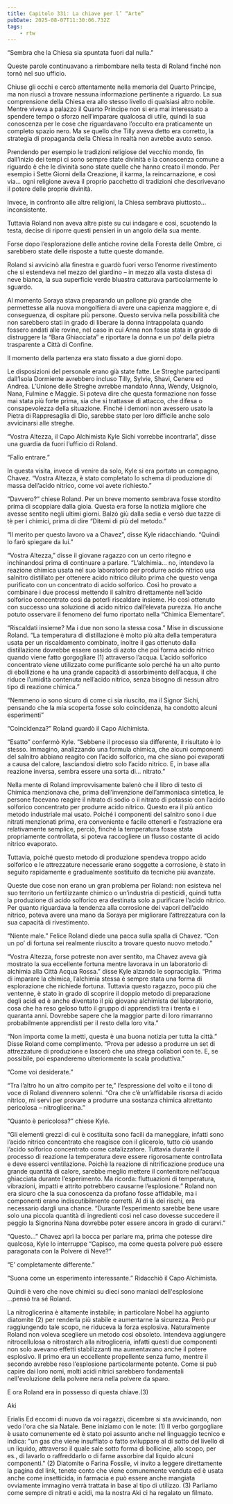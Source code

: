 ```yaml
---
title: Capitolo 331: La chiave per l’ “Arte”
pubDate: 2025-08-07T11:30:06.732Z
tags:
    - rtw
---
```







“Sembra che la Chiesa sia spuntata fuori dal nulla.”


Queste parole continuavano a rimbombare nella testa di Roland finché non tornò nel suo ufficio.


Chiuse gli occhi e cercò attentamente nella memoria del Quarto Principe, ma non riuscì a trovare nessuna informazione pertinente a riguardo. La sua comprensione della Chiesa era allo stesso livello di qualsiasi altro nobile. Mentre viveva a palazzo il Quarto Principe non si era mai interessato a spendere tempo o sforzo nell’imparare qualcosa di utile, quindi la sua conoscenza per le cose che riguardavano l’occulto era praticamente un completo spazio nero. Ma se quello che Tilly aveva detto era corretto, la strategia di propaganda della Chiesa in realtà non avrebbe avuto senso.


Prendendo per esempio le tradizioni religiose del vecchio mondo, fin dall’inizio dei tempi ci sono sempre state divinità e la conoscenza comune a riguardo è che le divinità sono state quelle che hanno creato il mondo. Per esempio i Sette Giorni della Creazione, il karma, la reincarnazione, e così via… ogni religione aveva il proprio pacchetto di tradizioni che descrivevano il potere delle proprie divinità.


Invece, in confronto alle altre religioni, la Chiesa sembrava piuttosto… inconsistente.


Tuttavia Roland non aveva altre piste su cui indagare e così, scuotendo la testa, decise di riporre questi pensieri in un angolo della sua mente.


Forse dopo l’esplorazione delle antiche rovine della Foresta delle Ombre, ci sarebbero state delle risposte a tutte queste domande.


Roland si avvicinò alla finestra e guardò fuori verso l’enorme rivestimento che si estendeva nel mezzo del giardino – in mezzo alla vasta distesa di neve bianca, la sua superficie verde bluastra catturava particolarmente lo sguardo.


Al momento Soraya stava preparando un pallone più grande che permettesse alla nuova mongolfiera di avere una capienza maggiore e, di conseguenza, di ospitare più persone. Questo serviva nella possibilità che non sarebbero stati in grado di liberare la donna intrappolata quando fossero andati alle rovine, nel caso in cui Anna non fosse stata in grado di distruggere la “Bara Ghiacciata” e riportare la donna e un po’ della pietra trasparente a Città di Confine.


Il momento della partenza era stato fissato a due giorni dopo.


Le disposizioni del personale erano già state fatte. Le Streghe partecipanti dall’Isola Dormiente avrebbero incluso Tilly, Sylvie, Shavi, Cenere ed Andrea. L’Unione delle Streghe avrebbe mandato Anna, Wendy, Usignolo, Nana, Fulmine e Maggie. Si poteva dire che questa formazione non fosse mai stata più forte prima, sia che si trattasse di attacco, che difesa o consapevolezza della situazione. Finché i demoni non avessero usato la Pietra di Rappresaglia di Dio, sarebbe stato per loro difficile anche solo avvicinarsi alle streghe.


“Vostra Altezza, il Capo Alchimista Kyle Sichi vorrebbe incontrarla”, disse una guardia da fuori l’ufficio di Roland.


“Fallo entrare.”


In questa visita, invece di venire da solo, Kyle si era portato un compagno, Chavez. “Vostra Altezza, è stato completato lo schema di produzione di massa dell’acido nitrico, come voi avete richiesto.”


“Davvero?” chiese Roland. Per un breve momento sembrava fosse stordito prima di scoppiare dalla gioia. Questa era forse la notizia migliore che avesse sentito negli ultimi giorni. Balzò giù dalla sedia e versò due tazze di tè per i chimici, prima di dire “Ditemi di più del metodo.”


“Il merito per questo lavoro va a Chavez”, disse Kyle ridacchiando. “Quindi lo farò spiegare da lui.”


“Vostra Altezza,” disse il giovane ragazzo con un certo ritegno e inchinandosi prima di continuare a parlare. “L’alchimia… no, intendevo la reazione chimica usata nel suo laboratorio per produrre acido nitrico usa salnitro distillato per ottenere acido nitrico diluito prima che questo venga purificato con un concentrato di acido solforico. Così ho provato a combinare i due processi mettendo il salnitro direttamente nell’acido solforico concentrato così da poterli riscaldare insieme. Ho così ottenuto con successo una soluzione di acido nitrico dall’elevata purezza. Ho anche potuto osservare il fenomeno del fumo riportato nella “Chimica Elementare”.


“Riscaldati insieme? Ma i due non sono la stessa cosa.” Mise in discussione Roland. “La temperatura di distillazione è molto più alta della temperatura usata per un riscaldamento combinato, inoltre il gas ottenuto dalla distillazione dovrebbe essere ossido di azoto che poi forma acido nitrico quando viene fatto gorgogliare (1) attraverso l’acqua. L’acido solforico concentrato viene utilizzato come purificante solo perché ha un alto punto di ebollizione e ha una grande capacità di assorbimento dell’acqua, il che riduce l’umidità contenuta nell’acido nitrico, senza bisogno di nessun altro tipo di reazione chimica.”


“Nemmeno io sono sicuro di come ci sia riuscito, ma il Signor Sichi, pensando che la mia scoperta fosse solo coincidenza, ha condotto alcuni esperimenti”


“Coincidenza?” Roland guardò il Capo Alchimista.


“Esatto” confermò Kyle. “Sebbene il processo sia differente, il risultato è lo stesso. Immagino, analizzando una formula chimica, che alcuni componenti del salnitro abbiano reagito con l’acido solforico, ma che siano poi evaporati a causa del calore, lasciandosi dietro solo l’acido nitrico. E, in base alla reazione inversa, sembra essere una sorta di… nitrato.”


Nella mente di Roland improvvisamente balenò che il libro di testo di Chimica menzionava che, prima dell’invenzione dell’ammoniaca sintetica, le persone facevano reagire il nitrato di sodio o il nitrato di potassio con l’acido solforico concentrato per produrre acido nitrico. Questo era il più antico metodo industriale mai usato. Poiché i componenti del salnitro sono i due nitrati menzionati prima, era conveniente e facile ottenerli e l’estrazione era relativamente semplice, perciò, finché la temperatura fosse stata propriamente controllata, si poteva raccogliere un flusso costante di acido nitrico evaporato.


Tuttavia, poiché questo metodo di produzione spendeva troppo acido solforico e le attrezzature necessarie erano soggette a corrosione, è stato in seguito rapidamente e gradualmente sostituito da tecniche più avanzate.


Queste due cose non erano un gran problema per Roland: non esisteva nel suo territorio un fertilizzante chimico o un’industria di pesticidi, quindi tutta la produzione di acido solforico era destinata solo a purificare l’acido nitrico. Per quanto riguardava la tendenza alla corrosione dei vapori dell’acido nitrico, poteva avere una mano da Soraya per migliorare l’attrezzatura con la sua capacità di rivestimento.


“Niente male.” Felice Roland diede una pacca sulla spalla di Chavez. “Con un po’ di fortuna sei realmente riuscito a trovare questo nuovo metodo.”


“Vostra Altezza, forse potreste non aver sentito, ma Chavez aveva già mostrato la sua eccellente fortuna mentre lavorava in un laboratorio di alchimia alla Città Acqua Rossa.” disse Kyle alzando le sopracciglia. “Prima di imparare la chimica, l’alchimia stessa è sempre stata una forma di esplorazione che richiede fortuna. Tuttavia questo ragazzo, poco più che ventenne, è stato in grado di scoprire il doppio metodo di preparazione degli acidi ed è anche diventato il più giovane alchimista del laboratorio, cosa che ha reso geloso tutto il gruppo di apprendisti tra i trenta e i quaranta anni. Dovrebbe sapere che la maggior parte di loro rimarranno probabilmente apprendisti per il resto della loro vita.”


“Non importa come la metti, questa è una buona notizia per tutta la città.” Disse Roland come complimento. “Prova per adesso a produrre un set di attrezzature di produzione e lascerò che una strega collabori con te. E, se possibile, poi espanderemo ulteriormente la scala produttiva.”


“Come voi desiderate.”


“Tra l’altro ho un altro compito per te,” l’espressione del volto e il tono di voce di Roland divennero solenni. “Ora che c’è un’affidabile risorsa di acido nitrico, mi servi per provare a produrre una sostanza chimica altrettanto pericolosa – nitroglicerina.”


“Quanto è pericolosa?” chiese Kyle.


“Gli elementi grezzi di cui è costituita sono facili da maneggiare, infatti sono l’acido nitrico concentrato che reagisce con il glicerolo, tutto ciò usando l’acido solforico concentrato come catalizzatore. Tuttavia durante il processo di reazione la temperatura deve essere rigorosamente controllata e deve esserci ventilazione. Poichè la reazione di nitrificazione produce una grande quantità di calore, sarebbe meglio mettere il contenitore nell’acqua ghiacciata durante l’esperimento. Ma ricorda: fluttuazioni di temperatura, vibrazioni, impatti e attrito potrebbero causarne l’esplosione.” Roland non era sicuro che la sua conoscenza da profano fosse affidabile, ma i componenti erano indiscutibilmente corretti. Al di là dei rischi, era necessario dargli una chance. “Durante l’esperimento sarebbe bene usare solo una piccola quantità di ingredienti così nel caso dovesse succedere il peggio la Signorina Nana dovrebbe poter essere ancora in grado di curarvi.”


“Questo…” Chavez aprì la bocca per parlare ma, prima che potesse dire qualcosa, Kyle lo interruppe “Capisco, ma come questa polvere può essere paragonata con la Polvere di Neve?”


“E’ completamente differente.”


“Suona come un esperimento interessante.” Ridacchiò il Capo Alchimista.


Quindi è vero che nove chimici su dieci sono maniaci dell'esplosione ...pensò tra sé Roland.


La nitroglicerina è altamente instabile; in particolare Nobel ha aggiunto diatomite (2) per renderla più stabile e aumentarne la sicurezza. Però pur raggiungendo tale scopo, ne riduceva la forza esplosiva. Naturalmente Roland non voleva scegliere un metodo così obsoleto. Intendeva aggiungere nitrocellulosa o nitrostarch alla nitrogliceria, infatti questi due componenti non solo avevano effetti stabilizzanti ma aumentavano anche il potere esplosivo. Il primo era un eccellente propellente senza fumo, mentre il secondo avrebbe reso l’esplosione particolarmente potente. Come si può capire dai loro nomi, molti acidi nitrici sarebbero fondamentali nell'evoluzione della polvere nera nella polvere da sparo.


E ora Roland era in possesso di questa chiave.(3)






Aki 






 Erialis Ed eccomi di nuovo da voi ragazzi, dicembre si sta avvicinando, non vedo l'ora che sia Natale. Bene iniziamo con le note: (1) Il verbo gorgogliare è usato comunemente ed è stato poi assunto anche nel linguaggio tecnico e indica: "un gas che viene insufflato o fatto sviluppare al di sotto del livello di un liquido, attraverso il quale sale sotto forma di bollicine, allo scopo, per es., di lavarlo o raffreddarlo o di farne assorbire dal liquido alcuni componenti." (2) Diatomite o Farina Fossile, vi invito a leggere direttamente la pagina del link, tenete conto che viene comunemente venduta ed è usata anche come insetticida, in farmacia e può essere anche mangiata ovviamente immagino verrà trattata in base al tipo di utilizzo. (3) Parliamo come sempre di nitrati e acidi, ma la nostra Aki ci ha regalato un filmato.








                                


                                



